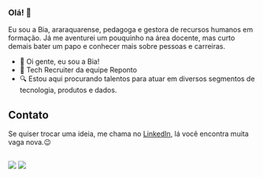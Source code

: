 ### Olá! 👋

Eu sou a Bia, araraquarense, pedagoga e gestora de recursos humanos em formação. Já me aventurei um pouquinho na área docente, mas curto demais bater um papo e conhecer mais sobre  pessoas e carreiras. 

- 🤗 Oi gente, eu sou a Bia!
- 💟 Tech Recruiter da equipe Reponto
- 🔍 Estou aqui procurando talentos para atuar em diversos segmentos de tecnologia, produtos e dados.

## Contato
Se quiser trocar uma ideia, me chama no [LinkedIn](https://www.linkedin.com/in/beatriz-erba-lemes/), lá você encontra muita vaga nova.😉

  ##
 
<div> 

 <a href = "mailto:biaferreiraerba@gmail.com"><img src="https://img.shields.io/badge/-Gmail-%23333?style=for-the-badge&logo=gmail&logoColor=white" target="_blank"></a>
 <a href = "mailto:beatriz@reponto.com"><img src="https://img.shields.io/badge/-Outlook-%23333?style=for-the-badge&logo=outlook&logoColor=blue" target="_blank"></a>
